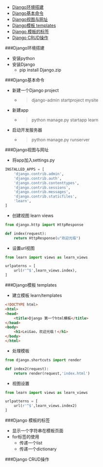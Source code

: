 <!-- MarkdownTOC -->

- [Django环境搭建](#django环境搭建)
- [Django基本命令](#django基本命令)
- [Django视图与网址](#django视图与网址)
- [Django模板 templates](#django模板-templates)
- [Django 模板的标签](#django-模板的标签)
- [Django CRUD操作](#django-crud操作)

<!-- /MarkdownTOC -->

###Django环境搭建
- 安装python
- 安装Django  
    + pip install Django.zip
    
###Django基本命令
- 新建一个Django project
    + > django-admin startproject mysite
- 新建app
    + > python manage.py startapp learn
- 启动开发服务器
    + > python manage.py runserver

###Django视图与网址
- 将app加入settings.py
``` python
INSTALLED_APPS = [
    'django.contrib.admin',
    'django.contrib.auth',
    'django.contrib.contenttypes',
    'django.contrib.sessions',
    'django.contrib.messages',
    'django.contrib.staticfiles',
    'learn',
]
```

- 创建视图 learn views
``` python
from django.http import HttpResponse

def index(request):
    return HttpResponse(u"欢迎光临")
```

- 设置url视图
``` python
from learn import views as learn_views

urlpaterns = [
    url(r'^$',learn_views.index),
]
```

###Django模板 templates
- 建立模板 learn/templates
``` html
<!DOCTYPE html>
<html>
<head>
    <title>Django 第一个html模板</title>
</head>
<body>
    <h1>LeiGao，欢迎光临！</h1>
</body>
</html>
```
- 处理模板
``` python
from django.shortcuts import render

def index2(request):
    return render(request,'index.html')
```
- 视图设置
``` python
from learn import views as learn_views

urlpatterns = [
    url(r'^$',learn_views.index2)
]
```

###Django 模板的标签
- 显示一个字符串在模板页面
- for标签的使用
    + 传递一个list
    + 传递一个dictionary

###Django CRUD操作